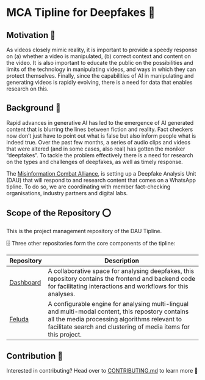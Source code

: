 # MCA Tipline for Deepfakes 🌟

## Motivation 🎯 	
As videos closely mimic reality, it is important to provide a speedy response on (a) whether a video is manipulated, (b) correct context and content on the video. It is also important to educate the public on the possibilities and limits of the technology in manipulating videos, and ways in which they can protect themselves. Finally, since the capabilities of AI in manipulating and generating videos is rapidly evolving, there is a need for data that enables research on this.


## Background 🌌
Rapid advances in generative AI has led to the emergence of AI generated content that is blurring the lines between fiction and reality. Fact checkers now don’t just have to point out what is false but also inform people what is indeed true. Over the past few months, a series of audio clips and videos that were altered (and in some cases, also real) has gotten the moniker “deepfakes”. To tackle the problem effectively there is a need for research on the types and challenges of deepfakes, as well as timely response. 

The [Misinformation Combat Alliance](https://mcaindia.in/), is setting up a Deepfake Analysis Unit (DAU) that will respond to and research content that comes on a WhatsApp tipline. To do so, we are coordinating with member fact-checking organisations, industry partners and digital labs. 

## Scope of the Repository ⭕
This is the project management repository of the DAU Tipline. 

🗄️ Three other repositories form the core components of the tipline:

| **Repository** | **Description** | 
| -- | --- | 
| [Dashboard](https://github.com/tattle-made/dau-dashboard/) | A collaborative space for analysing deepfakes, this repository contains the frontend and backend code for facilitating interactions and workflows for this analyses. |
| [Feluda](https://github.com/tattle-made/feluda) | A configurable engine for analysing multi-lingual and multi-modal content, this repostory contains all the media processing algorithms relevant to facilitate search and clustering of media items for this project.|


## Contribution 🌱
Interested in contributing? Head over to [CONTRIBUTING.md](https://github.com/tattle-made/DAU_tipline/blob/main/CONTRIBUTING.md) to learn more 🚦
